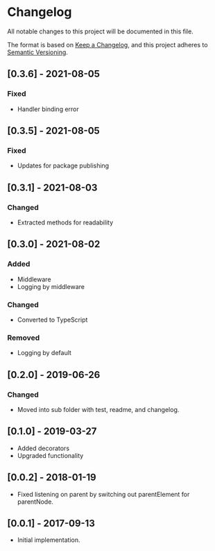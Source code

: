 # Changelog
All notable changes to this project will be documented in this file.

The format is based on [Keep a Changelog](https://keepachangelog.com/en/1.0.0/),
and this project adheres to [Semantic Versioning](https://semver.org/spec/v2.0.0.html).

## [0.3.6] - 2021-08-05
### Fixed
- Handler binding error

## [0.3.5] - 2021-08-05
### Fixed
- Updates for package publishing

## [0.3.1] - 2021-08-03
### Changed
- Extracted methods for readability

## [0.3.0] - 2021-08-02
### Added
- Middleware
- Logging by middleware
### Changed
- Converted to TypeScript
### Removed
- Logging by default


## [0.2.0] - 2019-06-26
### Changed
- Moved into sub folder with test, readme, and changelog.

## [0.1.0] - 2019-03-27
- Added decorators
- Upgraded functionality

## [0.0.2] - 2018-01-19
- Fixed listening on parent by switching out parentElement for parentNode.

## [0.0.1] - 2017-09-13
- Initial implementation.
